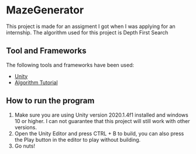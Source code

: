 # MazeGenerator

This project is made for an assigment I got when I was applying for an internship. The algorithm used for this project is Depth First Search

## Tool and Frameworks
The following tools and frameworks have been used:
 * [Unity](https://unity.com)
 * [Algorithm Tutorial](https://www.youtube.com/watch?v=OzENv_ZRA1g)
 
 
 ## How to run the program
 1. Make sure you are using Unity version 2020.1.4f1 installed and windows 10 or higher. I can not guarantee that this project will still work with other versions.
 2. Open the Unity Editor and press CTRL + B to build, you can also press the Play button in the editor to play without building.
 3. Go nuts!


